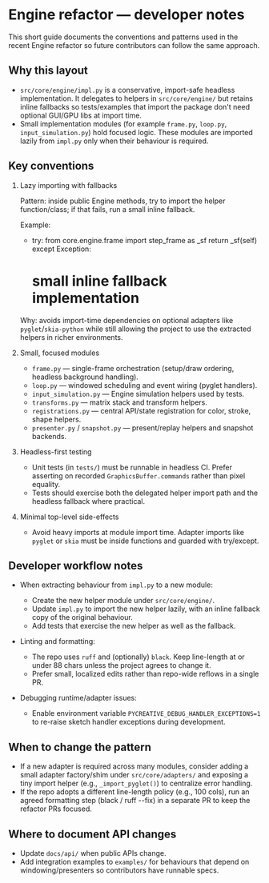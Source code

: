 Engine refactor — developer notes
================================

This short guide documents the conventions and patterns used in the
recent Engine refactor so future contributors can follow the same
approach.

Why this layout
---------------
- `src/core/engine/impl.py` is a conservative, import-safe headless
  implementation. It delegates to helpers in `src/core/engine/` but
  retains inline fallbacks so tests/examples that import the package
  don't need optional GUI/GPU libs at import time.
- Small implementation modules (for example `frame.py`, `loop.py`,
  `input_simulation.py`) hold focused logic. These modules are imported
  lazily from `impl.py` only when their behaviour is required.

Key conventions
---------------
1. Lazy importing with fallbacks

   Pattern: inside public Engine methods, try to import the helper
   function/class; if that fails, run a small inline fallback.

   Example:

   - try:
       from core.engine.frame import step_frame as _sf
       return _sf(self)
     except Exception:
       # small inline fallback implementation

   Why: avoids import-time dependencies on optional adapters like
   `pyglet`/`skia-python` while still allowing the project to use the
   extracted helpers in richer environments.

2. Small, focused modules

   - `frame.py` — single-frame orchestration (setup/draw ordering,
     headless background handling).
   - `loop.py` — windowed scheduling and event wiring (pyglet handlers).
   - `input_simulation.py` — Engine simulation helpers used by tests.
   - `transforms.py` — matrix stack and transform helpers.
   - `registrations.py` — central API/state registration for color,
     stroke, shape helpers.
   - `presenter.py` / `snapshot.py` — present/replay helpers and
     snapshot backends.

3. Headless-first testing

   - Unit tests (in `tests/`) must be runnable in headless CI. Prefer
     asserting on recorded `GraphicsBuffer.commands` rather than pixel
     equality.
   - Tests should exercise both the delegated helper import path and
     the headless fallback where practical.

4. Minimal top-level side-effects

   - Avoid heavy imports at module import time. Adapter imports like
     `pyglet` or `skia` must be inside functions and guarded with
     try/except.

Developer workflow notes
------------------------
- When extracting behaviour from `impl.py` to a new module:
  - Create the new helper module under `src/core/engine/`.
  - Update `impl.py` to import the new helper lazily, with an inline
    fallback copy of the original behaviour.
  - Add tests that exercise the new helper as well as the fallback.

- Linting and formatting:
  - The repo uses `ruff` and (optionally) `black`. Keep line-length
    at or under 88 chars unless the project agrees to change it.
  - Prefer small, localized edits rather than repo-wide reflows in a
    single PR.

- Debugging runtime/adapter issues:
  - Enable environment variable `PYCREATIVE_DEBUG_HANDLER_EXCEPTIONS=1`
    to re-raise sketch handler exceptions during development.

When to change the pattern
---------------------------
- If a new adapter is required across many modules, consider adding a
  small adapter factory/shim under `src/core/adapters/` and exposing a
  tiny import helper (e.g., `_import_pyglet()`) to centralize error
  handling.
- If the repo adopts a different line-length policy (e.g., 100 cols),
  run an agreed formatting step (black / ruff --fix) in a separate PR
  to keep the refactor PRs focused.

Where to document API changes
----------------------------
- Update `docs/api/` when public APIs change.
- Add integration examples to `examples/` for behaviours that depend on
  windowing/presenters so contributors have runnable specs.

